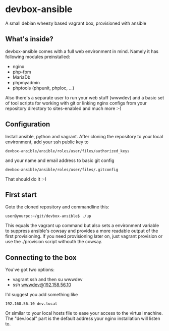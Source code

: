 # devbox-ansible
A small debian wheezy based vagrant box, provisioned with ansible

## What's inside?
devbox-ansible comes with a full web environment in mind.
Namely it has following modules preinstalled:

* nginx
* php-fpm
* MariaDb
* phpmyadmin
* phptools (phpunit, phploc, ...)

Also there's a separate user to run your web stuff (wwwdev) and a basic set of tool scripts for working with git or linking nginx configs from your repository directory to sites-enabled and much more :-)

## Configuration
Install ansible, python and vagrant.
After cloning the repository to your local environment, add your ssh public key to

    devbox-ansible/ansible/roles/user/files/authorized_keys
    
and your name and email address to basic git config

    devbox-ansible/ansible/roles/user/files/.gitconfig

That should do it :-)

## First start
Goto the cloned repository and commandline this:

    user@yourpc:~/git/devbox-ansible$ ./up
    
This equals the vagrant up command but also sets a environment variable to suppress ansible's cowsay and provides a more readable output of the first provisioning. If you need provisioning later on, just vagrant provision or use the ./provision script withouth the cowsay.

## Connecting to the box
You've got two options:

* vagrant ssh and then su wwwdev
* ssh wwwdev@192.158.56.10

I'd suggest you add something like 

    192.168.56.10 dev.local

Or similar to your local hosts file to ease your access to the virtual machine.
The "dev.local" part is the default address your nginx installation will listen to.
